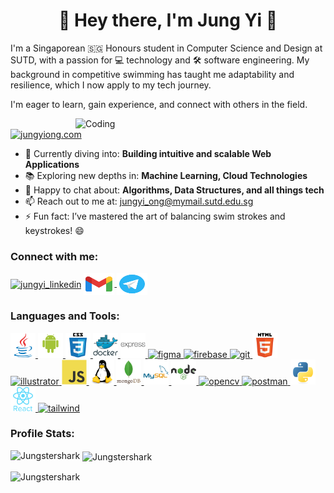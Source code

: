 <h1 align="center">🌟 Hey there, I'm Jung Yi 👋</h1>
<p align="left">
I'm a Singaporean 🇸🇬 Honours student in Computer Science and Design at SUTD, with a passion for 💻 technology and 🛠️ software engineering. My background in competitive swimming has taught me adaptability and resilience, which I now apply to my tech journey.

I'm eager to learn, gain experience, and connect with others in the field.
</p>


<img align="right" alt="Coding" width="400" src="assets/profile/profile.png">
 

<p align="left">
  <a href="https://jungyiong.com/" target="blank">
    <img src="https://img.shields.io/badge/Find_out_more-jungyiong.com-blue?style=for-the-badge" alt="jungyiong.com">
  </a>
</p>

- 🌟 Currently diving into: **Building intuitive and scalable Web Applications**
- 📚 Exploring new depths in: **Machine Learning, Cloud Technologies**
- 💬 Happy to chat about: **Algorithms, Data Structures, and all things tech**
- 📫 Reach out to me at: jungyi_ong@mymail.sutd.edu.sg
- ⚡ Fun fact: I’ve mastered the art of balancing swim strokes and keystrokes! 😄


<h3 align="left">Connect with me:</h3>
<p align="left">
<a href="https://www.linkedin.com/in/ongjungyi/" target="blank"><img align="center" src="https://raw.githubusercontent.com/rahuldkjain/github-profile-readme-generator/master/src/images/icons/Social/linked-in-alt.svg" alt="jungyi_linkedin" height="30" width="40" /></a>
<a href="mailto:jungyi_ong@mymail.sutd.edu.sg" target="blank">
  <img align="center" src="assets/icons/social/icons8-gmail.svg" alt="Email" height="36" width="49" />
</a>
<a href="https://t.me/jungstershark" target="blank">
  <img align="center" src="assets/icons/social/icons8-telegram.svg" alt="Telegram Profile" height="36" width="49" />
</a>
  
<h3 align="left">Languages and Tools:</h3>
<p align="left"> 
  <a href="https://www.java.com" target="_blank" rel="noreferrer"> <img src="https://raw.githubusercontent.com/devicons/devicon/master/icons/java/java-original.svg" alt="java" width="40" height="40"/> </a> 
  <a href="https://developer.android.com" target="_blank" rel="noreferrer"> <img src="https://raw.githubusercontent.com/devicons/devicon/master/icons/android/android-original-wordmark.svg" alt="android" width="40" height="40"/> </a> 
  <a href="https://www.w3schools.com/css/" target="_blank" rel="noreferrer"> <img src="https://raw.githubusercontent.com/devicons/devicon/master/icons/css3/css3-original-wordmark.svg" alt="css3" width="40" height="40"/> </a> 
  <a href="https://www.docker.com/" target="_blank" rel="noreferrer"> <img src="https://raw.githubusercontent.com/devicons/devicon/master/icons/docker/docker-original-wordmark.svg" alt="docker" width="40" height="40"/> </a> 
  <a href="https://expressjs.com" target="_blank" rel="noreferrer"> <img src="https://raw.githubusercontent.com/devicons/devicon/master/icons/express/express-original-wordmark.svg" alt="express" width="40" height="40"/> </a> 
  <a href="https://www.figma.com/" target="_blank" rel="noreferrer"> <img src="https://www.vectorlogo.zone/logos/figma/figma-icon.svg" alt="figma" width="40" height="40"/> </a> 
  <a href="https://firebase.google.com/" target="_blank" rel="noreferrer"> <img src="https://www.vectorlogo.zone/logos/firebase/firebase-icon.svg" alt="firebase" width="40" height="40"/> </a>  
  <a href="https://git-scm.com/" target="_blank" rel="noreferrer"> <img src="https://www.vectorlogo.zone/logos/git-scm/git-scm-icon.svg" alt="git" width="40" height="40"/> </a> 
  <a href="https://www.w3.org/html/" target="_blank" rel="noreferrer"> <img src="https://raw.githubusercontent.com/devicons/devicon/master/icons/html5/html5-original-wordmark.svg" alt="html5" width="40" height="40"/> </a> 
  <a href="https://www.adobe.com/in/products/illustrator.html" target="_blank" rel="noreferrer"> <img src="https://www.vectorlogo.zone/logos/adobe_illustrator/adobe_illustrator-icon.svg" alt="illustrator" width="40" height="40"/> </a> 
  <a href="https://developer.mozilla.org/en-US/docs/Web/JavaScript" target="_blank" rel="noreferrer"> <img src="https://raw.githubusercontent.com/devicons/devicon/master/icons/javascript/javascript-original.svg" alt="javascript" width="40" height="40"/> </a> 
  <a href="https://www.linux.org/" target="_blank" rel="noreferrer"> <img src="https://raw.githubusercontent.com/devicons/devicon/master/icons/linux/linux-original.svg" alt="linux" width="40" height="40"/> </a> 
  <a href="https://www.mongodb.com/" target="_blank" rel="noreferrer"> <img src="https://raw.githubusercontent.com/devicons/devicon/master/icons/mongodb/mongodb-original-wordmark.svg" alt="mongodb" width="40" height="40"/> </a> 
  <a href="https://www.mysql.com/" target="_blank" rel="noreferrer"> <img src="https://raw.githubusercontent.com/devicons/devicon/master/icons/mysql/mysql-original-wordmark.svg" alt="mysql" width="40" height="40"/> </a> 
  <a href="https://nodejs.org" target="_blank" rel="noreferrer"> <img src="https://raw.githubusercontent.com/devicons/devicon/master/icons/nodejs/nodejs-original-wordmark.svg" alt="nodejs" width="40" height="40"/> </a> 
  <a href="https://opencv.org/" target="_blank" rel="noreferrer"> <img src="https://www.vectorlogo.zone/logos/opencv/opencv-icon.svg" alt="opencv" width="40" height="40"/> </a> 
  <a href="https://postman.com" target="_blank" rel="noreferrer"> <img src="https://www.vectorlogo.zone/logos/getpostman/getpostman-icon.svg" alt="postman" width="40" height="40"/> </a> 
  <a href="https://www.python.org" target="_blank" rel="noreferrer"> <img src="https://raw.githubusercontent.com/devicons/devicon/master/icons/python/python-original.svg" alt="python" width="40" height="40"/> </a> 
  <a href="https://reactjs.org/" target="_blank" rel="noreferrer"> <img src="https://raw.githubusercontent.com/devicons/devicon/master/icons/react/react-original-wordmark.svg" alt="react" width="40" height="40"/> </a> 
  <a href="https://tailwindcss.com/" target="_blank" rel="noreferrer"> <img src="https://www.vectorlogo.zone/logos/tailwindcss/tailwindcss-icon.svg" alt="tailwind" width="40" height="40"/> </a>    </p>

<h3 align="left">Profile Stats:</h3>

<p><img align="left" src="https://github-readme-stats.vercel.app/api/top-langs?username=Jungstershark&show_icons=true&locale=en&layout=compact&theme=blueberry" alt="Jungstershark" /></p>

<p>&nbsp;<img align="center" src="https://github-readme-stats.vercel.app/api?username=Jungstershark&show_icons=true&locale=en&theme=blueberry" alt="Jungstershark" /></p>

<p><img align="center" src="https://github-readme-streak-stats.herokuapp.com/?user=Jungstershark&&theme=blueberry" alt="Jungstershark" /></p>
